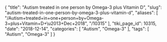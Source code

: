 {
    "title": "Autism treated in one person by Omega-3 plus Vitamin D",
    "slug": "autism-treated-in-one-person-by-omega-3-plus-vitamin-d",
    "aliases": [
        "/Autism+treated+in+one+person+by+Omega-3+plus+Vitamin+D+\u2013+Dec+2018",
        "/10315"
    ],
    "tiki_page_id": 10315,
    "date": "2018-12-14",
    "categories": [
        "Autism",
        "Omega-3"
    ],
    "tags": [
        "Autism",
        "Omega-3"
    ]
}